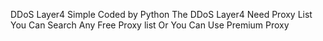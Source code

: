 DDoS Layer4 Simple Coded by Python
The DDoS Layer4 Need Proxy List You Can Search Any Free Proxy list Or You Can Use Premium Proxy

